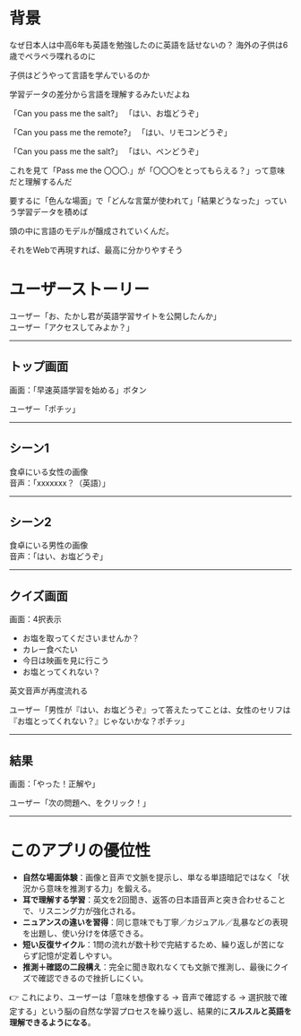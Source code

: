 # 背景

なぜ日本人は中高6年も英語を勉強したのに英語を話せないの？
海外の子供は6歳でペラペラ喋れるのに

子供はどうやって言語を学んでいるのか

学習データの差分から言語を理解するみたいだよね

「Can you pass me the salt?」
「はい、お塩どうぞ」

「Can you pass me the remote?」
「はい、リモコンどうぞ」

「Can you pass me the salt?」
「はい、ペンどうぞ」

これを見て「Pass me the 〇〇〇.」が「〇〇〇をとってもらえる？」って意味だと理解するんだ

要するに「色んな場面」で「どんな言葉が使われて」「結果どうなった」っていう学習データを積めば

頭の中に言語のモデルが醸成されていくんだ。

それをWebで再現すれば、最高に分かりやすそう

# ユーザーストーリー

ユーザー「お、たかし君が英語学習サイトを公開したんか」  
ユーザー「アクセスしてみよか？」

---

## トップ画面

画面：「早速英語学習を始める」ボタン

ユーザー「ポチッ」

---

## シーン1

食卓にいる女性の画像  
音声：「xxxxxxx？（英語）」

---

## シーン2

食卓にいる男性の画像  
音声：「はい、お塩どうぞ」

---

## クイズ画面

画面：4択表示

- お塩を取ってくださいませんか？
- カレー食べたい
- 今日は映画を見に行こう
- お塩とってくれない？

英文音声が再度流れる

ユーザー「男性が『はい、お塩どうぞ』って答えたってことは、女性のセリフは『お塩とってくれない？』じゃないかな？ポチッ」

---

## 結果

画面：「やった！正解や」

ユーザー「次の問題へ、をクリック！」

---

# このアプリの優位性

- **自然な場面体験**：画像と音声で文脈を提示し、単なる単語暗記ではなく「状況から意味を推測する力」を鍛える。
- **耳で理解する学習**：英文を2回聞き、返答の日本語音声と突き合わせることで、リスニング力が強化される。
- **ニュアンスの違いを習得**：同じ意味でも丁寧／カジュアル／乱暴などの表現を出題し、使い分けを体感できる。
- **短い反復サイクル**：1問の流れが数十秒で完結するため、繰り返しが苦にならず記憶が定着しやすい。
- **推測＋確認の二段構え**：完全に聞き取れなくても文脈で推測し、最後にクイズで確認できるので挫折しにくい。

👉 これにより、ユーザーは「意味を想像する → 音声で確認する → 選択肢で確定する」という脳の自然な学習プロセスを繰り返し、結果的に**スルスルと英語を理解できるようになる**。
